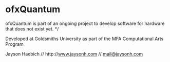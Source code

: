 # ofxQuantum

 ofxQuantum is part of an ongoing project to develop software for hardware that does not exist yet. */
 
 Developed at Goldsmiths University as part of the MFA Computational Arts Program

 Jayson Haebich // ht<span>tp://</span>www.jaysonh.com	// mail@jaysonh.com		